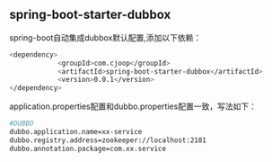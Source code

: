 ## spring-boot-starter-dubbox
spring-boot自动集成dubbox默认配置,添加以下依赖：

```sh
<dependency>
			<groupId>com.cjoop</groupId>
			<artifactId>spring-boot-starter-dubbox</artifactId>
			<version>0.0.1</version>
</dependency>
```

application.properties配置和dubbo.properties配置一致，写法如下：

```sh
#DUBBO
dubbo.application.name=xx-service
dubbo.registry.address=zookeeper://localhost:2181
dubbo.annotation.package=com.xx.service
```
